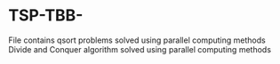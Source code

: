 # TSP-TBB-
File contains qsort problems solved using parallel computing methods
Divide and Conquer algorithm solved using parallel computing methods

